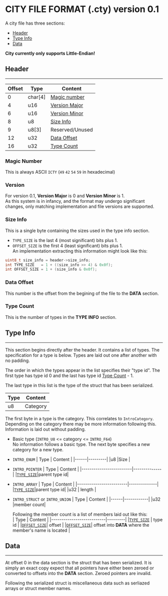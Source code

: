 # CITY FILE FORMAT (.cty) version 0.1

A city file has three sections:
 - [Header](#header)
 - [Type Info](#type-info)
 - [Data](#data)

**City currently only supports Little-Endian!**

## Header
---------

| Offset | Type  | Content |
|--------|------ |---------|
|0       |char[4]|[Magic number](#magic-number)|
|4       |u16    |[Version Major](#version)    |
|6       |u16    |[Version Minor](#version)    |
|8       |u8     |[Size Info](#size-info)      |
|9       |u8[3]  |Reserved/Unused              |
|12      |u32    |[Data Offset](#data-offset)  |
|16      |u32    |[Type Count](#type-count)    |

### Magic Number
This is always ASCII `ICTY` (`49` `42` `54` `59` in hexadecimal)

### Version
For version 0.1, **Version Major** is 0 and **Version Minor** is 1.   
As this system is in infancy, and the format may undergo significant changes, only matching implementation and file versions are supported.   

### Size Info
This is a single byte containing the sizes used in the type info section.   
 - `TYPE_SIZE` is the last 4 (most significant) bits plus 1.   
 - `OFFSET_SIZE` is the first 4 (least significant) bits plus 1.   
An implementation extracting this information might look like this:   
```C
uint8_t size_info = header->size_info;
int TYPE_SIZE   = 1 + ((size_info >> 4) & 0x0f);
int OFFSET_SIZE = 1 + (size_info & 0x0f);
```
### Data Offset
This number is the offset from the begining of the file to the **DATA** section.

### Type Count
This is the number of types in the **TYPE INFO** section.


## Type Info
------------
This section begins directly after the header. It contains a list of types. The specification for a type is below. Types are laid out one after another with no padding.   

The order in which the types appear in the list specifies their "type id". The first type has type id 0 and the last has type id [Type Count](#type-count) - 1.

The last type in this list is the type of the struct that has been serialized.    
    
| Type | Content |
|------|---------|
|u8    |Category |

The first byte in a type is the category. This correlates to `IntroCategory`. Depending on the category there may be more information following this. Information is laid out without padding.   

 - Basic type (`INTRO_U8` <= category <= `INTRO_F64`)    
   No information follows a basic type. The next byte specifies a new category for a new type.

 - `INTRO_ENUM`
   | Type | Content |
   |------|---------|
   |u8    |Size     |

 - `INTRO_POINTER`
   | Type                    | Content      |
   |-------------------------|--------------|
   |[`TYPE_SIZE`](#size-info)|parent type id|

 - `INTRO_ARRAY`
   | Type                    | Content      |
   |-------------------------|--------------|
   |[`TYPE_SIZE`](#size-info)|parent type id|
   |u32                      | length       |

 - `INTRO_STRUCT` or `INTRO_UNION`
   | Type | Content    |
   |------|------------|
   |u32   |member count|

   Following the member count is a list of members laid out like this:   
   | Type                      | Content |
   |---------------------------|---------|
   |[`TYPE_SIZE`](#size-info)  | type id |
   |[`OFFSET_SIZE`](#size-info)| offset  |
   |[`OFFSET_SIZE`](#size-info)| offset into **DATA** where the member's name is located |


## Data
-------

At offset 0 in the data section is the struct that has been serialized. It is simply an exact copy expect that all pointers have either been zeroed or converted to offsets into the **DATA** section. Zeroed pointers are invalid.    

Following the serialized struct is miscellaneous data such as serliazed arrays or struct member names.
